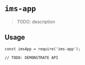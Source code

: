 # `ims-app`

> TODO: description

## Usage

```
const imsApp = require('ims-app');

// TODO: DEMONSTRATE API
```
